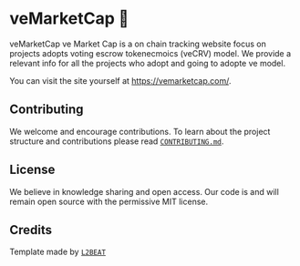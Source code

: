 # veMarketCap 💓

veMarketCap ve Market Cap is a on chain tracking website focus on projects adopts voting escrow tokenecmoics (veCRV) model. We provide a relevant info for all the projects who adopt and going to adopte ve model.

You can visit the site yourself at https://vemarketcap.com/.

## Contributing

We welcome and encourage contributions. To learn about the project structure and contributions please read [`CONTRIBUTING.md`](https://github.com/veMarketCap/veMarketCap/blob/master/CONTRIBUTING.md).

## License

We believe in knowledge sharing and open access. Our code is and will remain open source with the permissive MIT license.

## Credits

Template made by [`L2BEAT`](https://github.com/l2beat/l2beat)